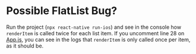 # Possible FlatList Bug?

Run the project (`npx react-native run-ios`) and see in the console how `renderItem` is called twice for each list item.
If you uncomment line 28 on [App.js](https://github.com/bartzy/flatlist-bug/blob/master/App.js#L28), you can see in the logs that `renderItem` is only called once per item, as it should be.
